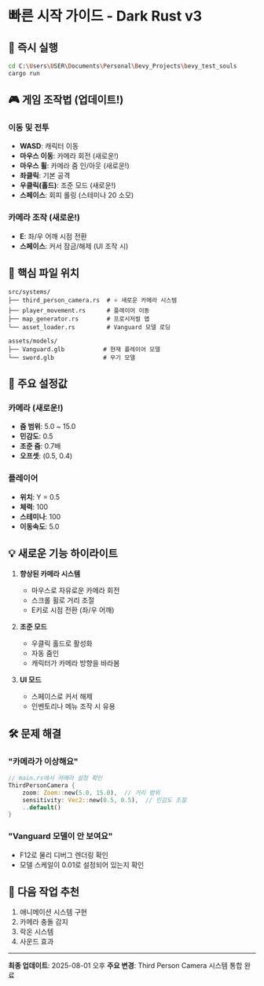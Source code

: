 # 빠른 시작 가이드 - Dark Rust v3

## 🚀 즉시 실행
```bash
cd C:\Users\USER\Documents\Personal\Bevy_Projects\bevy_test_souls
cargo run
```

## 🎮 게임 조작법 (업데이트!)

### 이동 및 전투
- **WASD**: 캐릭터 이동
- **마우스 이동**: 카메라 회전 (새로운!)
- **마우스 휠**: 카메라 줌 인/아웃 (새로운!)
- **좌클릭**: 기본 공격
- **우클릭(홀드)**: 조준 모드 (새로운!)
- **스페이스**: 회피 롤링 (스테미나 20 소모)

### 카메라 조작 (새로운!)
- **E**: 좌/우 어깨 시점 전환
- **스페이스**: 커서 잠금/해제 (UI 조작 시)

## 📁 핵심 파일 위치
```
src/systems/
├── third_person_camera.rs  # ⭐ 새로운 카메라 시스템
├── player_movement.rs      # 플레이어 이동
├── map_generator.rs        # 프로시저럴 맵
└── asset_loader.rs         # Vanguard 모델 로딩

assets/models/
├── Vanguard.glb           # 현재 플레이어 모델
└── sword.glb              # 무기 모델
```

## 🔧 주요 설정값

### 카메라 (새로운!)
- **줌 범위**: 5.0 ~ 15.0
- **민감도**: 0.5
- **조준 줌**: 0.7배
- **오프셋**: (0.5, 0.4)

### 플레이어
- **위치**: Y = 0.5
- **체력**: 100
- **스테미나**: 100
- **이동속도**: 5.0

## 💡 새로운 기능 하이라이트

1. **향상된 카메라 시스템**
   - 마우스로 자유로운 카메라 회전
   - 스크롤 휠로 거리 조절
   - E키로 시점 전환 (좌/우 어깨)

2. **조준 모드**
   - 우클릭 홀드로 활성화
   - 자동 줌인
   - 캐릭터가 카메라 방향을 바라봄

3. **UI 모드**
   - 스페이스로 커서 해제
   - 인벤토리나 메뉴 조작 시 유용

## 🛠️ 문제 해결

### "카메라가 이상해요"
```rust
// main.rs에서 카메라 설정 확인
ThirdPersonCamera {
    zoom: Zoom::new(5.0, 15.0),  // 거리 범위
    sensitivity: Vec2::new(0.5, 0.5),  // 민감도 조절
    ..default()
}
```

### "Vanguard 모델이 안 보여요"
- F12로 물리 디버그 렌더링 확인
- 모델 스케일이 0.01로 설정되어 있는지 확인

## 📝 다음 작업 추천
1. 애니메이션 시스템 구현
2. 카메라 충돌 감지
3. 락온 시스템
4. 사운드 효과

---
**최종 업데이트**: 2025-08-01 오후
**주요 변경**: Third Person Camera 시스템 통합 완료